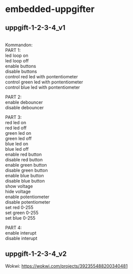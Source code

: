 # embedded-uppgifter
## uppgift-1-2-3-4_v1<br>
<br>
Kommandon:<br>
  PART 1:<br>
  led loop on<br>
  led loop off<br>
  enable buttons<br>
  disable buttons<br>
  control red led with pontentiometer<br>
  control green led with pontentiometer<br>
  control blue led with pontentiometer<br>

  PART 2:<br>
  enable debouncer<br>
  disable debouncer<br>

  PART 3:<br>
  red led on<br>
  red led off<br>
  green led on<br>
  green led off<br>
  blue led on<br>
  blue led off<br>
  enable red button<br>
  disable red button<br>
  enable green button<br>
  disable green button<br>
  enable blue button<br>
  disable blue button<br>
  show voltage<br>
  hide voltage<br>
  enable potentiometer<br>
  disable potentiometer<br>
  set red 0-255<br>
  set green 0-255<br>
  set blue 0-255<br>

  PART 4:<br>
  enable interupt<br>
  disable interupt<br>


## uppgift-1-2-3-4_v2
  Wokwi: https://wokwi.com/projects/392355488200340481

